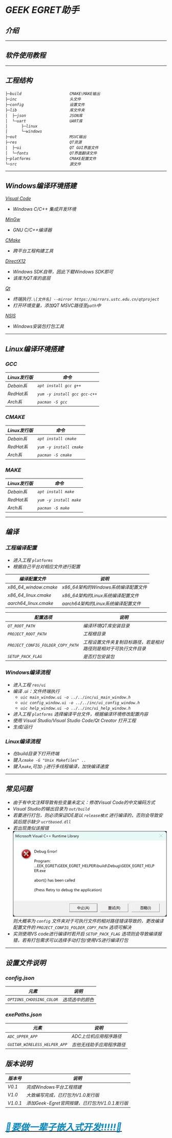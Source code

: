 <i>GEEK EGRET助手
=====
## 介绍
----
## 软件使用教程
----
## 工程结构
```shell
├─build                     CMAKE\MAKE输出
├─inc                       头文件
├─config                    设置文件
├─lib                       库文件夹
│  ├─json                   JSON库
│  └─uart                   UART库
│      ├─linux
│      └─windows
├─out                       MSVC输出
├─res                       QT资源
│  ├─ui                     QT GUI界面文件
│  └─fonts                  QT界面翻译文件
├─platforms                 CMAKE配置文件
└─src                       源文件
```
----
## Windows编译环境搭建
[Visual Code](https://visualstudio.microsoft.com/zh-hans/vs/)
- Windows C/C++ 集成开发环境

[MinGw](https://github.com/skeeto/w64devkit/releases/tag/v2.0.0)
- GNU C/C++编译器

[CMake](https://github.com/Kitware/CMake/releases/download/v3.31.4/cmake-3.31.4-windows-x86_64.msi)
- 跨平台工程构建工具

[DirectX12](https://developer.microsoft.com/zh-cn/windows/downloads/windows-sdk/)
- Windows SDK自带，因此下载Windows SDK即可
- 该库为QT库的底层

[Qt](https://mirrors.tuna.tsinghua.edu.cn/qt/official_releases/online_installers/)
- 终端执行`.\[文件名] --mirror https://mirrors.ustc.edu.cn/qtproject`
- 打开环境变量，添加QT MSVC路径至`path`中

[NSIS](https://sourceforge.net/projects/nsis/files/latest/download)
- Windows安装包打包工具
----
## Linux编译环境搭建
### GCC
| Linux发行版 | 命令 |
| --- | --- |
| Debain系 | ` apt install gcc g++ ` |
| RedHat系 | ` yum -y install gcc gcc-c++ ` |
| Arch系 | ` pacman -S gcc ` |
### CMAKE
| Linux发行版 | 命令 |
| --- | --- |
| Debain系 | ` apt install cmake ` |
| RedHat系 | ` yum -y install cmake ` |
| Arch系 | ` pacman -S cmake ` |
### MAKE
| Linux发行版 | 命令 |
| --- | --- |
| Debain系 | ` apt install make ` |
| RedHat系 | ` yum -y install make ` |
| Arch系 | ` pacman -S make ` |
----
## 编译
### 工程编译配置
- 进入工程 `platforms`
- 根据自己平台对相应文件进行配置

| 编译配置文件 | 说明 |
| --- | --- |
| x86_64_window.cmake | x86_64架构的Windows系统编译配置文件 |
| x86_64_linux.cmake | x86_64架构的Linux系统编译配置文件 |
| aarch64_linux.cmake | aarch64架构的Linux系统编译配置文件 |

| 配置选项 | 说明 |
| ------- | ----- |
| `QT_ROOT_PATH` | 编译环境QT库安装目录 |
| `PROJECT_ROOT_PATH` | 工程根目录 |
| `PROJECT_CONFIG_FOLDER_COPY_PATH` | 工程设置文件夹复制目标路径，若是相对路径则是相对于可执行文件目录 |
| `SETUP_PACK_FLAG` | 是否打包安装包 |
### Windows编译流程
- 进入工程 `res/ui`
- 编译 .ui：文件终端执行
    - `uic main_window.ui -o ../../inc/ui_main_window.h`
    - `uic config_window.ui -o ../../inc/ui_config_window.h`
    - `uic help_window.ui -o ../../inc/ui_help_window.h`
- 进入工程 `platforms` 选择编译平台文件，根据编译环境修改配置内容
- 使用 Visual Studio/Visual Studio Code/Qt Creator 打开工程
- 生成/运行
### Linux编译流程
- 在build目录下打开终端
- 键入` cmake -G "Unix Makefiles" .. `
- 键入` make `,可加` -j `进行多线程编译，加快编译速度
----
## 常见问题
- 由于有中文注释导致有些变量未定义：修改Visual Code的中文编码方式
- Visual Studio的输出目录为 `out/build`
- 若要进行打包，则必须保证IDE是以 `release模式` 进行编译的，否则会导致安装后提示缺少 `ucrtbased.dll`
- 若出现类似该报错 ![image](error/debug_error.png)
则大概率为 `config` 文件夹对于可执行文件的相对路径错误导致的，更改编译配置文件的 `PROJECT_CONFIG_FOLDER_COPY_PATH` 选项可解决
- 实测使用VS code进行编译时若开启 `SETUP_PACK_FLAG` 选项则会导致编译报错，若有打包需求可以选择手动打包/使用VS进行编译打包
----
## 设置文件说明
### config.json
| 元素 | 说明 |
| --- | --- |
| `OPTIONS_CHOOSING_COLOR` | 选项选中的颜色 |
### exePaths.json
| 元素 | 说明 |
| --- | --- |
| `ADC_UPPER_APP` | ADC上位机应用程序路径 |
| `GUITAR_WIRELESS_HELPER_APP` | 吉他无线助手应用程序路径 |
## 版本说明
| 版本号 | 说明 |
| ----- | ---- |
| V0.1 | 完成Windows平台工程搭建 |
| V1.0 | 大致编写完成，已打包为V1.0发行版 |
| V1.0.1 | 添加Geek-Egret官网按键，已打包为V1.0.1发行版 |

# [<font color=#0b88bb>🐧要做一辈子嵌入式开发!!!!!🐧</font>](https://github.com/Geek-Egret)